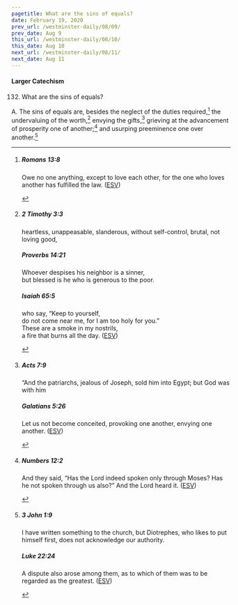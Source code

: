 ```yaml
---
pagetitle: What are the sins of equals?
date: February 19, 2020
prev_url: /westminster-daily/08/09/
prev_date: Aug 9
this_url: /westminster-daily/08/10/
this_date: Aug 10
next_url: /westminster-daily/08/11/
next_date: Aug 11
---
```


#### Larger Catechism

132. What are the sins of equals?

A. The sins of equals are, besides the neglect of the duties required,[^fnref:wlc1] the undervaluing of the worth,[^fnref:wlc2] envying the gifts,[^fnref:wlc3] grieving at the advancement of prosperity one of another;[^fnref:wlc4] and usurping preeminence one over another.[^fnref:wlc5]


[^fnref:wlc1]: <div class="esv"><h5>Romans 13:8</h5> <div class="esv-text"> <p id="p45013008.06-1">Owe no one anything, except to love each other, for the one who loves another has fulfilled the law.  (<a href="http://www.esv.org" class="copyright">ESV</a>)</p> </div> </div>

[^fnref:wlc2]: <div class="esv"><h5>2 Timothy 3:3</h5> <div class="esv-text"><p id="p55003003.01-1">heartless, unappeasable, slanderous, without self-control, brutal, not loving good,</p> </div><h5>Proverbs 14:21</h5> <div class="esv-text"><div class="block-indent"> <p class="line-group" id="p20014021.01-2">Whoever despises his neighbor is a sinner,<br /> <span class="indent"></span>but blessed is he who is generous to the poor.</p> </div> </div><h5>Isaiah 65:5</h5> <div class="esv-text"><div class="block-indent"> <p class="line-group" id="p23065005.01-3">who say, &#8220;Keep to yourself,<br /> <span class="indent"></span>do not come near me, for I am too holy for you.&#8221;<br /> These are a smoke in my nostrils,<br /> <span class="indent"></span>a fire that burns all the day.  (<a href="http://www.esv.org" class="copyright">ESV</a>)</p> </div> </div> </div>

[^fnref:wlc3]: <div class="esv"><h5>Acts 7:9</h5> <div class="esv-text"><p id="p44007009.01-1">&#8220;And the patriarchs, jealous of Joseph, sold him into Egypt; but God was with him</p> </div><h5>Galatians 5:26</h5> <div class="esv-text"><p id="p48005026.01-2">Let us not become conceited, provoking one another, envying one another.  (<a href="http://www.esv.org" class="copyright">ESV</a>)</p> </div> </div>

[^fnref:wlc4]: <div class="esv"><h5>Numbers 12:2</h5> <div class="esv-text"><p id="p04012002.01-1">And they said, &#8220;Has the <span class="small-caps">Lord</span> indeed spoken only through Moses? Has he not spoken through us also?&#8221; And the <span class="small-caps">Lord</span> heard it.  (<a href="http://www.esv.org" class="copyright">ESV</a>)</p> </div> </div>

[^fnref:wlc5]: <div class="esv"><h5>3 John 1:9</h5> <div class="esv-text"><p id="p64001009.01-1">I have written something to the church, but Diotrephes, who likes to put himself first, does not acknowledge our authority.</p> </div><h5>Luke 22:24</h5> <div class="esv-text"> <p id="p42022024.05-2">A dispute also arose among them, as to which of them was to be regarded as the greatest.  (<a href="http://www.esv.org" class="copyright">ESV</a>)</p> </div> </div>

